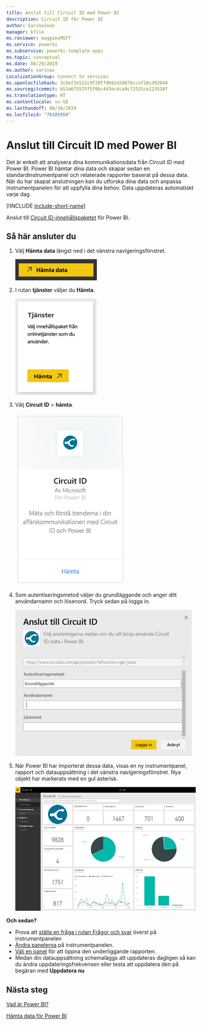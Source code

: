 ```yaml
---
title: Anslut till Circuit ID med Power BI
description: Circuit ID för Power BI
author: SarinaJoan
manager: kfile
ms.reviewer: maggiesMSFT
ms.service: powerbi
ms.subservice: powerbi-template-apps
ms.topic: conceptual
ms.date: 08/29/2019
ms.author: sarinas
LocalizationGroup: Connect to services
ms.openlocfilehash: 3c8ef3e522c9f20ff9602d29670ccaf28cd92048
ms.sourcegitcommit: b53a6f5575f5f8bc443ecdca9c72525ce123518f
ms.translationtype: HT
ms.contentlocale: sv-SE
ms.lasthandoff: 08/30/2019
ms.locfileid: "70185950"
---
```

# <a name="connect-to-circuit-id-with-power-bi"></a>Anslut till Circuit ID med Power BI
Det är enkelt att analysera dina kommunikationsdata från Circuit ID med Power BI. Power BI hämtar dina data och skapar sedan en standardinstrumentpanel och relaterade rapporter baserat på dessa data. När du har skapat anslutningen kan du utforska dina data och anpassa instrumentpanelen för att uppfylla dina behov. Data uppdateras automatiskt varje dag.

[!INCLUDE [include-short-name](./includes/service-deprecate-content-packs.md)]

Anslut till [Circuit ID-innehållspaketet](https://app.powerbi.com/getdata/services/circuitid) för Power BI.

## <a name="how-to-connect"></a>Så här ansluter du
1. Välj **Hämta data** längst ned i det vänstra navigeringsfönstret.
   
    ![](media/service-connect-to-circuit-id/getdata.png)
2. I rutan **tjänster** väljer du **Hämta**.
   
    ![](media/service-connect-to-circuit-id/services.png)
3. Välj **Circuit ID** \> **hämta**.
   
    ![](media/service-connect-to-circuit-id/circuitid.png)
4. Som autentiseringsmetod väljer du grundläggande och anger ditt användarnamn och lösenord. Tryck sedan på logga in.
   
    ![](media/service-connect-to-circuit-id/circuitid_login.png)
5. När Power BI har importerat dessa data, visas en ny instrumentpanel, rapport och datauppsättning i det vänstra navigeringsfönstret. Nya objekt har markerats med en gul asterisk.
   
    ![](media/service-connect-to-circuit-id/circuitid_dashboard_chrome.png)

**Och sedan?**

* Prova att [ställa en fråga i rutan Frågor och svar](consumer/end-user-q-and-a.md) överst på instrumentpanelen
* [Ändra panelerna](service-dashboard-edit-tile.md) på instrumentpanelen.
* [Välj en panel](consumer/end-user-tiles.md) för att öppna den underliggande rapporten.
* Medan din datauppsättning schemaläggs att uppdateras dagligen så kan du ändra uppdateringsfrekvensen eller testa att uppdatera den på begäran med **Uppdatera nu**

## <a name="next-steps"></a>Nästa steg
[Vad är Power BI?](power-bi-overview.md)

[Hämta data för Power BI](service-get-data.md)

